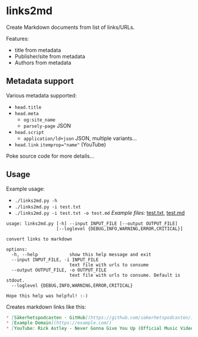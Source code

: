 # links2md

Create Markdown documents from list of links/URLs.

Features:
* title from metadata
* Publisher/site from metadata
* Authors from metadata

## Metadata support

Various metadata supported:

* `head.title`
* `head.meta`
  * `og:site_name`
  * `parsely-page` JSON
* `head.script`
   * `application/ld+json` JSON, multiple variants...
* `head.link` `itemprop="name"` (YouTube)

Poke source code for more details...

## Usage

Example usage:

* `./links2md.py -h`
* `./links2md.py -i test.txt`
* `./links2md.py -i test.txt -o test.md`
  _Example files:_ [test.txt](test.txt), [test.md](test.md)

``` plain
usage: links2md.py [-h] --input INPUT_FILE [--output OUTPUT_FILE]
                   [--loglevel {DEBUG,INFO,WARNING,ERROR,CRITICAL}]

convert links to markdown

options:
  -h, --help            show this help message and exit
  --input INPUT_FILE, -i INPUT_FILE
                        text file with urls to consume
  --output OUTPUT_FILE, -o OUTPUT_FILE
                        text file with urls to consume. Default is stdout.
  --loglevel {DEBUG,INFO,WARNING,ERROR,CRITICAL}

Hope this help was helpful! :-)
```

Creates markdown links like this:

``` markdown
* [Säkerhetspodcasten · GitHub](https://github.com/sakerhetspodcasten/)
* [Example Domain](https://example.com/)
* [YouTube: Rick Astley - Never Gonna Give You Up (Official Music Video)](https://www.youtube.com/watch?v=dQw4w9WgXcQ) `video`
```
